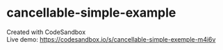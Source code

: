 # cancellable-simple-example
Created with CodeSandbox\
Live demo: https://codesandbox.io/s/cancellable-simple-exemple-m4i6v
